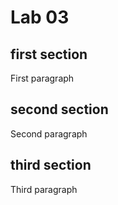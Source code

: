 # Lab 03
## first section
First paragraph
## second section
Second paragraph
## third section
Third paragraph
